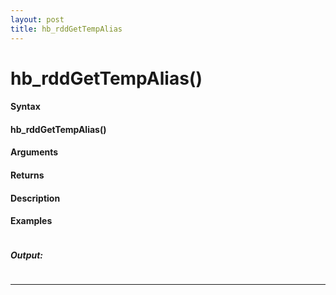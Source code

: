```yaml
---
layout: post
title: hb_rddGetTempAlias
---
```


# hb_rddGetTempAlias()


#### Syntax

#### hb_rddGetTempAlias()

#### Arguments

#### Returns

#### Description

#### Examples

```

```

##### Output:

```

```

---